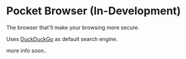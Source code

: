 # Pocket Browser (In-Development)

The browser that'll make your browsing more secure.

Uses <a href='http://duck.com'>DuckDuckGo</a> as default search engine.

more info soon..
